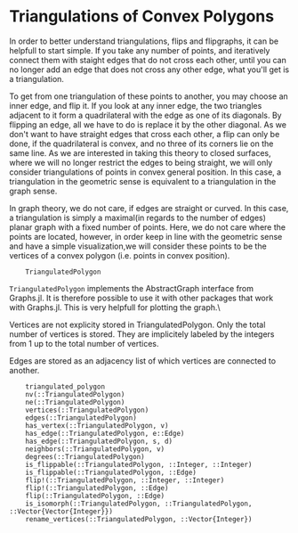 # Triangulations of Convex Polygons

In order to better understand triangulations, flips and flipgraphs, it can be helpfull to start simple.
If you take any number of points, and iteratively connect them with staight edges that do not cross each other, 
until you can no longer add an edge that does not cross any other edge, what you'll get is a triangulation.

To get from one triangulation of these points to another, you may choose an inner edge, and flip it. 
If you look at any inner edge, the two triangles adjacent to it form a quadrilateral with the edge as one of its diagonals.
By flipping an edge, all we have to do is replace it by the other diagonal. As we don't want to have straight edges that cross each other,
a flip can only be done, if the quadrilateral is convex, and no three of its corners lie on the same line.
As we are interested in taking this theory to closed surfaces, where we will no longer restrict the edges to being straight, we will only consider triangulations of points in convex general position. In this case, a triangulation in the geometric sense is equivalent to a triangulation in the graph sense.

In graph theory, we do not care, if edges are straight or curved. In this case, a triangulation is simply a maximal(in regards to the number of edges) planar graph with a fixed number of points.
Here, we do not care where the points are located, however, in order keep in line with the geometric sense and have a simple visualization,we will consider these points to be the vertices of a convex polygon (i.e. points in convex position). 

```@docs
    TriangulatedPolygon
```
`TriangulatedPolygon` implements the AbstractGraph interface from Graphs.jl. It is therefore possible to use it with other packages that work with Graphs.jl. This is very helpfull for plotting the graph.\\

Vertices are not explicity stored in TriangulatedPolygon. Only the total number of vertices is stored. They are implicitely labeled by the integers from 1 up to the total number of vertices.

Edges are stored as an adjacency list of which vertices are connected to another.

```@docs
    triangulated_polygon
    nv(::TriangulatedPolygon)
    ne(::TriangulatedPolygon)
    vertices(::TriangulatedPolygon)
    edges(::TriangulatedPolygon)
    has_vertex(::TriangulatedPolygon, v)
    has_edge(::TriangulatedPolygon, e::Edge)
    has_edge(::TriangulatedPolygon, s, d)
    neighbors(::TriangulatedPolygon, v)
    degrees(::TriangulatedPolygon)    
    is_flippable(::TriangulatedPolygon, ::Integer, ::Integer)
    is_flippable(::TriangulatedPolygon, ::Edge)
    flip!(::TriangulatedPolygon, ::Integer, ::Integer)
    flip!(::TriangulatedPolygon, ::Edge)
    flip(::TriangulatedPolygon, ::Edge)
    is_isomorph(::TriangulatedPolygon, ::TriangulatedPolygon, ::Vector{Vector{Integer}})
    rename_vertices(::TriangulatedPolygon, ::Vector{Integer})
```
